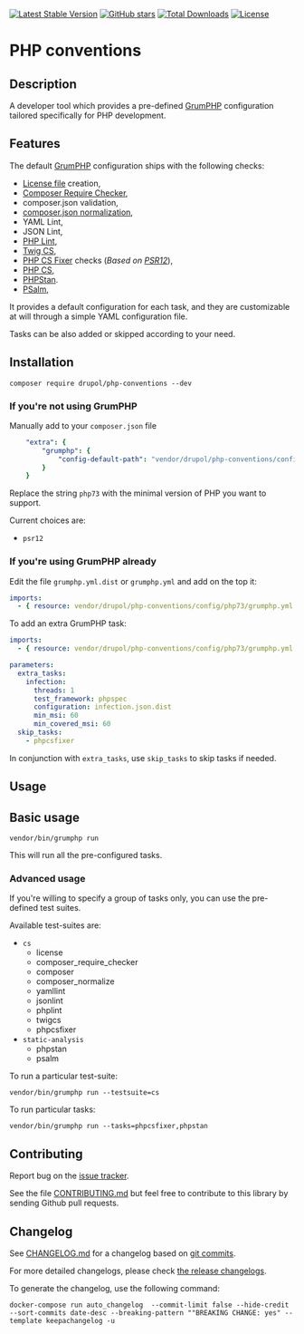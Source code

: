 [![Latest Stable Version][latest stable version]][1]
 [![GitHub stars][github stars]][1]
 [![Total Downloads][total downloads]][1]
 [![License][license]][1]

# PHP conventions

## Description

A developer tool which provides a pre-defined [GrumPHP][5] configuration
tailored specifically for PHP development.

## Features

The default [GrumPHP][5] configuration ships with the following checks:

* [License file][21] creation,
* [Composer Require Checker][22],
* composer.json validation,
* [composer.json normalization][7],
* YAML Lint,
* JSON Lint,
* [PHP Lint][8],
* [Twig CS][9],
* [PHP CS Fixer][10] checks (*Based on [PSR12][11]*),
* [PHP CS][12],
* [PHPStan][13].
* [PSalm][14],

It provides a default configuration for each task, and they are customizable at
will through a simple YAML configuration file.

Tasks can be also added or skipped according to your need.

## Installation

```shell
composer require drupol/php-conventions --dev
```

### If you're not using GrumPHP

Manually add to your `composer.json` file

```yaml
    "extra": {
        "grumphp": {
            "config-default-path": "vendor/drupol/php-conventions/config/php73/grumphp.yml"
        }
    }
```

Replace the string `php73` with the minimal version of PHP you want to support.

Current choices are:

* `psr12`

### If you're using GrumPHP already

Edit the file `grumphp.yml.dist` or `grumphp.yml` and add on the top it:

```yaml
imports:
  - { resource: vendor/drupol/php-conventions/config/php73/grumphp.yml }
```

To add an extra GrumPHP task:

```yaml
imports:
  - { resource: vendor/drupol/php-conventions/config/php73/grumphp.yml }

parameters:
  extra_tasks:
    infection:
      threads: 1
      test_framework: phpspec
      configuration: infection.json.dist
      min_msi: 60
      min_covered_msi: 60
  skip_tasks:
    - phpcsfixer
```

In conjunction with `extra_tasks`, use `skip_tasks` to skip tasks if needed.

## Usage

## Basic usage

```shell
vendor/bin/grumphp run
```

This will run all the pre-configured tasks.

### Advanced usage

If you're willing to specify a group of tasks only, you can use the
pre-defined test suites.

Available test-suites are:

* `cs`
  * license
  * composer_require_checker
  * composer
  * composer_normalize
  * yamllint
  * jsonlint
  * phplint
  * twigcs
  * phpcsfixer
* `static-analysis`
  * phpstan
  * psalm

To run a particular test-suite:

```shell
vendor/bin/grumphp run --testsuite=cs
```

To run particular tasks:

```shell
vendor/bin/grumphp run --tasks=phpcsfixer,phpstan
```

## Contributing

Report bug on the [issue tracker][14].

See the file [CONTRIBUTING.md][18] but feel free to contribute to this library by sending Github pull requests.

## Changelog

See [CHANGELOG.md][15] for a changelog based on [git commits][16].

For more detailed changelogs, please check [the release changelogs][17].

To generate the changelog, use the following command:

```shell
docker-compose run auto_changelog  --commit-limit false --hide-credit --sort-commits date-desc --breaking-pattern ""BREAKING CHANGE: yes" --template keepachangelog -u
```

[latest stable version]: https://img.shields.io/packagist/v/drupol/php-conventions.svg?style=flat-square
[github stars]: https://img.shields.io/github/stars/drupol/php-conventions.svg?style=flat-square
[total downloads]: https://img.shields.io/packagist/dt/drupol/php-conventions.svg?style=flat-square
[license]: https://img.shields.io/packagist/l/drupol/php-conventions.svg?style=flat-square
[1]: https://packagist.org/packages/drupol/php-conventions
[2]: https://github.com/drupol/php-conventions/actions
[3]: https://scrutinizer-ci.com/g/drupol/php-conventions/?branch=master
[4]: https://shepherd.dev/github/drupol/php-conventions
[5]: https://packagist.org/packages/grumphp/grumphp
[7]: https://packagist.org/packages/ergebnis/composer-normalize
[8]: https://packagist.org/packages/php-parallel-lint/php-parallel-lint
[9]: https://packagist.org/packages/friendsoftwig/twigcs
[10]: https://packagist.org/packages/FriendsOfPHP/PHP-CS-Fixer
[11]: https://www.php-fig.org/psr/psr-12/
[12]: https://packagist.org/packages/squizlabs/php_codesniffer
[13]: https://packagist.org/packages/phpstan/phpstan
[14]: https://github.com/drupol/php-conventions/issues
[15]: https://github.com/drupol/php-conventions/blob/master/CHANGELOG.md
[16]: https://github.com/drupol/php-conventions/commits/master
[17]: https://github.com/drupol/php-conventions/releases
[18]: https://github.com/drupol/php-conventions/blob/master/.github/CONTRIBUTING.md
[19]: https://packagist.org/packages/vimeo/psalm
[20]: https://packagist.org/packages/ergebnis/php-library-template
[21]: https://packagist.org/packages/loophp/grumphp-license-task
[22]: https://packagist.org/packages/maglnet/composer-require-checker

